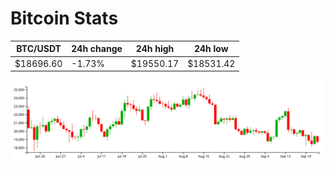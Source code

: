 # Bitcoin Stats

BTC/USDT|24h change|24h high|24h low|
|---|---|---|---|
|$18696.60|-1.73%|$19550.17|$18531.42|

<img src="./chart.svg">
